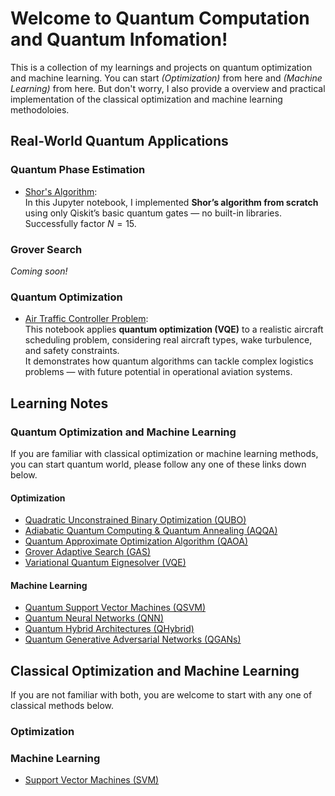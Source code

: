 # Welcome to Quantum Computation and Quantum Infomation!

This is a collection of my learnings and projects on quantum optimization and machine learning. You can start *(Optimization)* from here and *(Machine Learning)* from here. But don't worry, I also provide a overview and practical implementation of the classical optimization and machine learning methodoloies. 

## Real-World Quantum Applications

### Quantum Phase Estimation

- [Shor's Algorithm](https://pcchoucr97.github.io/Quantum-computation-and-quantum-information/quantum_computation/jupyter_qc/Shor%27s/):  
  In this Jupyter notebook, I implemented **Shor’s algorithm from scratch** using only Qiskit’s basic quantum gates — no built-in libraries. Successfully factor $N = 15$.

### Grover Search

*Coming soon!* 

### Quantum Optimization

- [Air Traffic Controller Problem](https://pcchoucr97.github.io/Quantum-computation-and-quantum-information/Projs/jupyter_Opt/%28C%29Air_Traffic_Control_1_Runway/):  
  This notebook applies **quantum optimization (VQE)** to a realistic aircraft scheduling problem, considering real aircraft types, wake turbulence, and safety constraints.  
  It demonstrates how quantum algorithms can tackle complex logistics problems — with future potential in operational aviation systems.


## Learning Notes
### Quantum Optimization and Machine Learning
If you are familiar with classical optimization or machine learning methods, you can start quantum world, please follow any one of these links down below.
#### Optimization 
*   [Quadratic Unconstrained Binary Optimization (QUBO)](https://pcchoucr97.github.io/Quantum-computation-and-quantum-information/QuantumOpt/QOpt/QUBO/)
*   [Adiabatic Quantum Computing & Quantum Annealing (AQQA)](https://pcchoucr97.github.io/Quantum-computation-and-quantum-information/QuantumOpt/QOpt/AQQA/)
*   [Quantum Approximate Optimization Algorithm (QAOA)](https://pcchoucr97.github.io/Quantum-computation-and-quantum-information/QuantumOpt/QOpt/QAOA/)
*   [Grover Adaptive Search (GAS)](https://pcchoucr97.github.io/Quantum-computation-and-quantum-information/QuantumOpt/QOpt/GAS/)
*   [Variational Quantum Eignesolver (VQE)](https://pcchoucr97.github.io/Quantum-computation-and-quantum-information/QuantumOpt/QOpt/VQEIntro/)

#### Machine Learning
*   [Quantum Support Vector Machines (QSVM)](https://pcchoucr97.github.io/Quantum-computation-and-quantum-information/QuantumOpt/QML/QSVM/)
*   [Quantum Neural Networks (QNN)](https://pcchoucr97.github.io/Quantum-computation-and-quantum-information/QuantumOpt/QML/QNN/)
*   [Quantum Hybrid Architectures (QHybrid)](https://pcchoucr97.github.io/Quantum-computation-and-quantum-information/QuantumOpt/QML/QHyb/)
*   [Quantum Generative Adversarial Networks (QGANs)](https://pcchoucr97.github.io/Quantum-computation-and-quantum-information/QuantumOpt/QML/QGANS/) 

## Classical Optimization and Machine Learning 
If you are not familiar with both, you are welcome to start with any one of classical methods below.
### Optimization 

### Machine Learning
*   [Support Vector Machines (SVM)](https://pcchoucr97.github.io/Quantum-computation-and-quantum-information/ClscOptML/CML/SVM/)


